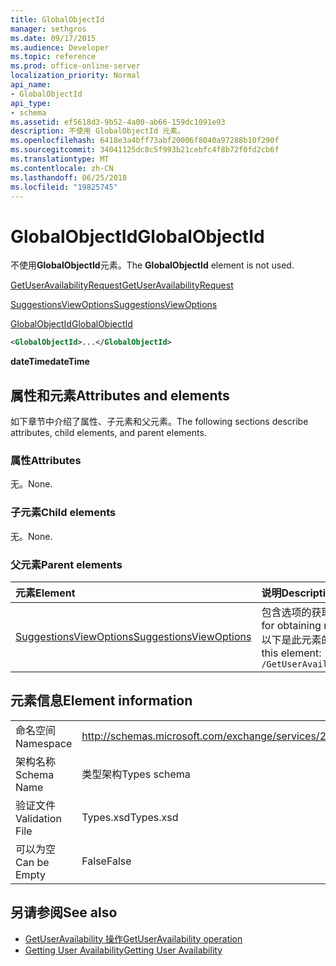```yaml
---
title: GlobalObjectId
manager: sethgros
ms.date: 09/17/2015
ms.audience: Developer
ms.topic: reference
ms.prod: office-online-server
localization_priority: Normal
api_name:
- GlobalObjectId
api_type:
- schema
ms.assetid: ef5618d3-9b52-4a00-ab66-159dc1091e93
description: 不使用 GlobalObjectId 元素。
ms.openlocfilehash: 6418e3a4bff73abf20006f8040a97288b10f290f
ms.sourcegitcommit: 34041125dc8c5f993b21cebfc4f8b72f0fd2cb6f
ms.translationtype: MT
ms.contentlocale: zh-CN
ms.lasthandoff: 06/25/2018
ms.locfileid: "19825745"
---
```

# <a name="globalobjectid"></a><span data-ttu-id="4e395-103">GlobalObjectId</span><span class="sxs-lookup"><span data-stu-id="4e395-103">GlobalObjectId</span></span>

<span data-ttu-id="4e395-104">不使用**GlobalObjectId**元素。</span><span class="sxs-lookup"><span data-stu-id="4e395-104">The **GlobalObjectId** element is not used.</span></span> 
  
[<span data-ttu-id="4e395-105">GetUserAvailabilityRequest</span><span class="sxs-lookup"><span data-stu-id="4e395-105">GetUserAvailabilityRequest</span></span>](getuseravailabilityrequest.md)
  
[<span data-ttu-id="4e395-106">SuggestionsViewOptions</span><span class="sxs-lookup"><span data-stu-id="4e395-106">SuggestionsViewOptions</span></span>](suggestionsviewoptions.md)
  
[<span data-ttu-id="4e395-107">GlobalObjectId</span><span class="sxs-lookup"><span data-stu-id="4e395-107">GlobalObjectId</span></span>](globalobjectid.md)
  
```xml
<GlobalObjectId>...</GlobalObjectId>
```

<span data-ttu-id="4e395-108">**dateTime**</span><span class="sxs-lookup"><span data-stu-id="4e395-108">**dateTime**</span></span>

## <a name="attributes-and-elements"></a><span data-ttu-id="4e395-109">属性和元素</span><span class="sxs-lookup"><span data-stu-id="4e395-109">Attributes and elements</span></span>

<span data-ttu-id="4e395-110">如下章节中介绍了属性、子元素和父元素。</span><span class="sxs-lookup"><span data-stu-id="4e395-110">The following sections describe attributes, child elements, and parent elements.</span></span>
  
### <a name="attributes"></a><span data-ttu-id="4e395-111">属性</span><span class="sxs-lookup"><span data-stu-id="4e395-111">Attributes</span></span>

<span data-ttu-id="4e395-112">无。</span><span class="sxs-lookup"><span data-stu-id="4e395-112">None.</span></span>
  
### <a name="child-elements"></a><span data-ttu-id="4e395-113">子元素</span><span class="sxs-lookup"><span data-stu-id="4e395-113">Child elements</span></span>

<span data-ttu-id="4e395-114">无。</span><span class="sxs-lookup"><span data-stu-id="4e395-114">None.</span></span>
  
### <a name="parent-elements"></a><span data-ttu-id="4e395-115">父元素</span><span class="sxs-lookup"><span data-stu-id="4e395-115">Parent elements</span></span>

|<span data-ttu-id="4e395-116">**元素**</span><span class="sxs-lookup"><span data-stu-id="4e395-116">**Element**</span></span>|<span data-ttu-id="4e395-117">**说明**</span><span class="sxs-lookup"><span data-stu-id="4e395-117">**Description**</span></span>|
|:-----|:-----|
|[<span data-ttu-id="4e395-118">SuggestionsViewOptions</span><span class="sxs-lookup"><span data-stu-id="4e395-118">SuggestionsViewOptions</span></span>](suggestionsviewoptions.md) <br/> |<span data-ttu-id="4e395-119">包含选项的获取会议建议信息。</span><span class="sxs-lookup"><span data-stu-id="4e395-119">Contains the options for obtaining meeting suggestion information.</span></span>  <br/> <span data-ttu-id="4e395-120">以下是此元素的 XPath:</span><span class="sxs-lookup"><span data-stu-id="4e395-120">The following is the XPath to this element:</span></span>  <br/>  `/GetUserAvailabilityRequest/SuggestionViewOptions` <br/> |
   
## <a name="element-information"></a><span data-ttu-id="4e395-121">元素信息</span><span class="sxs-lookup"><span data-stu-id="4e395-121">Element information</span></span>

|||
|:-----|:-----|
|<span data-ttu-id="4e395-122">命名空间</span><span class="sxs-lookup"><span data-stu-id="4e395-122">Namespace</span></span>  <br/> |http://schemas.microsoft.com/exchange/services/2006/types  <br/> |
|<span data-ttu-id="4e395-123">架构名称</span><span class="sxs-lookup"><span data-stu-id="4e395-123">Schema Name</span></span>  <br/> |<span data-ttu-id="4e395-124">类型架构</span><span class="sxs-lookup"><span data-stu-id="4e395-124">Types schema</span></span>  <br/> |
|<span data-ttu-id="4e395-125">验证文件</span><span class="sxs-lookup"><span data-stu-id="4e395-125">Validation File</span></span>  <br/> |<span data-ttu-id="4e395-126">Types.xsd</span><span class="sxs-lookup"><span data-stu-id="4e395-126">Types.xsd</span></span>  <br/> |
|<span data-ttu-id="4e395-127">可以为空</span><span class="sxs-lookup"><span data-stu-id="4e395-127">Can be Empty</span></span>  <br/> |<span data-ttu-id="4e395-128">False</span><span class="sxs-lookup"><span data-stu-id="4e395-128">False</span></span>  <br/> |
   
## <a name="see-also"></a><span data-ttu-id="4e395-129">另请参阅</span><span class="sxs-lookup"><span data-stu-id="4e395-129">See also</span></span>

- [<span data-ttu-id="4e395-130">GetUserAvailability 操作</span><span class="sxs-lookup"><span data-stu-id="4e395-130">GetUserAvailability operation</span></span>](getuseravailability-operation.md)
- [<span data-ttu-id="4e395-131">Getting User Availability</span><span class="sxs-lookup"><span data-stu-id="4e395-131">Getting User Availability</span></span>](http://msdn.microsoft.com/library/d4133fcb-9b0f-4e6b-aadf-a389da83516a%28Office.15%29.aspx)

